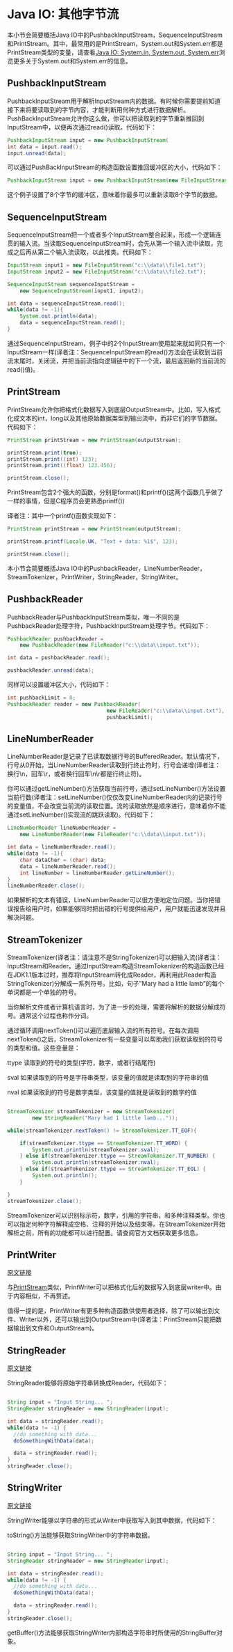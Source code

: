# Java IO: 其他字节流

本小节会简要概括Java IO中的PushbackInputStream，SequenceInputStream和PrintStream。其中，最常用的是PrintStream，System.out和System.err都是PrintStream类型的变量，请查看[Java IO: System.in, System.out, System.err](http://ifeve.com/java-io-system-in-system-out-system-err/#more-16426)浏览更多关于System.out和System.err的信息。

## PushbackInputStream

PushbackInputStream用于解析InputStream内的数据。有时候你需要提前知道接下来将要读取到的字节内容，才能判断用何种方式进行数据解析。PushBackInputStream允许你这么做，你可以把读取到的字节重新推回到InputStream中，以便再次通过read()读取。代码如下：

```java
PushbackInputStream input = new PushbackInputStream(                                new FileInputStream("c:\\data\\input.txt"));
int data = input.read();
input.unread(data);
```

可以通过PushBackInputStream的构造函数设置推回缓冲区的大小，代码如下：

```java
PushbackInputStream input = new PushbackInputStream(new FileInputStream("c:\\data\\input.txt"), 8);

```

这个例子设置了8个字节的缓冲区，意味着你最多可以重新读取8个字节的数据。

## SequenceInputStream

SequenceInputStream把一个或者多个InputStream整合起来，形成一个逻辑连贯的输入流。当读取SequenceInputStream时，会先从第一个输入流中读取，完成之后再从第二个输入流读取，以此推类。代码如下：

```java
InputStream input1 = new FileInputStream("c:\\data\\file1.txt");
InputStream input2 = new FileInputStream("c:\\data\\file2.txt");

SequenceInputStream sequenceInputStream =
    new SequenceInputStream(input1, input2);

int data = sequenceInputStream.read();
while(data != -1){
    System.out.println(data);
    data = sequenceInputStream.read();
}
```

通过SequenceInputStream，例子中的2个InputStream使用起来就如同只有一个InputStream一样(译者注：SequenceInputStream的read()方法会在读取到当前流末尾时，关闭流，并把当前流指向逻辑链中的下一个流，最后返回新的当前流的read()值)。

## PrintStream

PrintStream允许你把格式化数据写入到底层OutputStream中。比如，写入格式化成文本的int，long以及其他原始数据类型到输出流中，而非它们的字节数据。代码如下：

```java
PrintStream printStream = new PrintStream(outputStream);

printStream.print(true);
printStream.print((int) 123);
printStream.print((float) 123.456);

printStream.close();
```

PrintStream包含2个强大的函数，分别是format()和printf()(这两个函数几乎做了一样的事情，但是C程序员会更熟悉printf())

译者注：其中一个printf()函数实现如下：

````java
PrintStream printStream = new PrintStream(outputStream);

printStream.printf(Locale.UK, "Text + data: %1$", 123);

printStream.close();
````







本小节会简要概括Java IO中的PushbackReader，LineNumberReader，StreamTokenizer，PrintWriter，StringReader，StringWriter。

## PushbackReader

PushbackReader与PushbackInputStream类似，唯一不同的是PushbackReader处理字符，PushbackInputStream处理字节。代码如下：

```java
PushbackReader pushbackReader =
    new PushbackReader(new FileReader("c:\\data\\input.txt"));

int data = pushbackReader.read();

pushbackReader.unread(data);
```

同样可以设置缓冲区大小，代码如下：

```jaVA
int pushbackLimit = 8;
PushbackReader reader = new PushbackReader(
                                new FileReader("c:\\data\\input.txt"),
                                pushbackLimit);
```

## LineNumberReader

LineNumberReader是记录了已读取数据行号的BufferedReader。默认情况下，行号从0开始，当LineNumberReader读取到行终止符时，行号会递增(译者注：换行\n，回车\r，或者换行回车\n\r都是行终止符)。

你可以通过getLineNumber()方法获取当前行号，通过setLineNumber()方法设置当前行数(译者注：setLineNumber()仅仅改变LineNumberReader内的记录行号的变量值，不会改变当前流的读取位置。流的读取依然是顺序进行，意味着你不能通过setLineNumber()实现流的跳跃读取)。代码如下：

```JAVA
LineNumberReader lineNumberReader = 
    new LineNumberReader(new FileReader("c:\\data\\input.txt"));

int data = lineNumberReader.read();
while(data != -1){
    char dataChar = (char) data;
    data = lineNumberReader.read();
    int lineNumber = lineNumberReader.getLineNumber();
}
lineNumberReader.close();
```

如果解析的文本有错误，LineNumberReader可以很方便地定位问题。当你把错误报告给用户时，如果能够同时把出错的行号提供给用户，用户就能迅速发现并且解决问题。

## StreamTokenizer

StreamTokenizer(译者注：请注意不是StringTokenizer)可以把输入流(译者注：InputStream和Reader。通过InputStream构造StreamTokenizer的构造函数已经在JDK1.1版本过时，推荐将InputStream转化成Reader，再利用此Reader构造StringTokenizer)分解成一系列符号。比如，句子”Mary had a little lamb”的每个单词都是一个单独的符号。

当你解析文件或者计算机语言时，为了进一步的处理，需要将解析的数据分解成符号。通常这个过程也称作分词。

通过循环调用nextToken()可以遍历底层输入流的所有符号。在每次调用nextToken()之后，StreamTokenizer有一些变量可以帮助我们获取读取到的符号的类型和值。这些变量是：

ttype 读取到的符号的类型(字符，数字，或者行结尾符)

sval 如果读取到的符号是字符串类型，该变量的值就是读取到的字符串的值

nval 如果读取到的符号是数字类型，该变量的值就是读取到的数字的值

```JAVA

StreamTokenizer streamTokenizer = new StreamTokenizer(
        new StringReader("Mary had 1 little lamb..."));

while(streamTokenizer.nextToken() != StreamTokenizer.TT_EOF){

    if(streamTokenizer.ttype == StreamTokenizer.TT_WORD) {
        System.out.println(streamTokenizer.sval);
    } else if(streamTokenizer.ttype == StreamTokenizer.TT_NUMBER) {
        System.out.println(streamTokenizer.nval);
    } else if(streamTokenizer.ttype == StreamTokenizer.TT_EOL) {
        System.out.println();
    }

}
streamTokenizer.close();
```





StreamTokenizer可以识别标示符，数字，引用的字符串，和多种注释类型。你也可以指定何种字符解释成空格、注释的开始以及结束等。在StreamTokenizer开始解析之前，所有的功能都可以进行配置。请查阅官方文档获取更多信息。

## **PrintWriter**

[原文链接](http://tutorials.jenkov.com/java-io/printwriter.html)

与[PrintStream](http://ifeve.com/java-io-%E5%85%B6%E4%BB%96%E5%AD%97%E8%8A%82%E6%B5%81/)类似，PrintWriter可以把格式化后的数据写入到底层writer中。由于内容相似，不再赘述。

值得一提的是，PrintWriter有更多种构造函数供使用者选择，除了可以输出到文件、Writer以外，还可以输出到OutputStream中(译者注：PrintStream只能把数据输出到文件和OutputStream)。

## **StringReader**

[原文链接](http://tutorials.jenkov.com/java-io/stringreader.html)

StringReader能够将原始字符串转换成Reader，代码如下：

```JAVA

String input = "Input String... ";
StringReader stringReader = new StringReader(input);

int data = stringReader.read();
while(data != -1) {
  //do something with data...
  doSomethingWithData(data);

  data = stringReader.read();
}
stringReader.close();
```



## StringWriter

[原文链接](http://tutorials.jenkov.com/java-io:-stringwriter.html)

StringWriter能够以字符串的形式从Writer中获取写入到其中数据，代码如下：

toString()方法能够获取StringWriter中的字符串数据。

```JAVA

String input = "Input String... ";
StringReader stringReader = new StringReader(input);

int data = stringReader.read();
while(data != -1) {
  //do something with data...
  doSomethingWithData(data);

  data = stringReader.read();
}
stringReader.close();
```



getBuffer()方法能够获取StringWriter内部构造字符串时所使用的StringBuffer对象。
